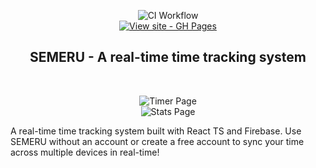 
<div align="center">

![CI Workflow](https://github.com/Nilstrieb/semeru/actions/workflows/main.yml/badge.svg)  
[![View site - GH Pages](https://img.shields.io/badge/View_site-GH_Pages-2ea44f?style=for-the-badge)](https://noratrieb-lehre.github.io/semeru/)

## SEMERU - A real-time time tracking system

</div>

<br/>

<div align="center">

![Timer Page](images/TimerPage.png)  
![Stats Page](images/StatsPage.png)

</div>

A real-time time tracking system built with React TS and Firebase. Use SEMERU without an account or
create a free account to sync your time across multiple devices in real-time!
